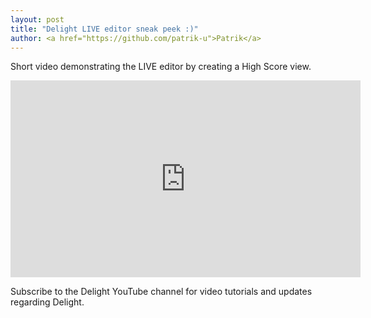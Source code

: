 ```yaml
---
layout: post
title: "Delight LIVE editor sneak peek :)"
author: <a href="https://github.com/patrik-u">Patrik</a>
---
```


Short video demonstrating the LIVE editor by creating a High Score view.

<iframe width="560" height="315" src="https://www.youtube.com/embed/8kbGgEk_V4E" frameborder="0" allow="accelerometer; autoplay; encrypted-media; gyroscope; picture-in-picture" allowfullscreen></iframe>

Subscribe to the Delight YouTube channel for video tutorials and updates regarding Delight.


